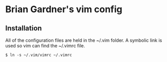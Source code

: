 Brian Gardner's vim config
==========================

Installation
------------

All of the configuration files are held in the ~/.vim folder.
A symbolic link is used so vim can find the ~/.vimrc file.
    
    $ ln -s ~/.vim/vimrc ~/.vimrc

